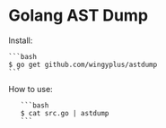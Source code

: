 Golang AST Dump
===============

Install:

	```bash
	$ go get github.com/wingyplus/astdump
	```

How to use:

       ```bash
       $ cat src.go | astdump
       ```